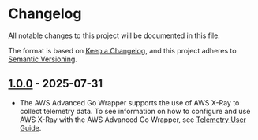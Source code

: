 # Changelog

All notable changes to this project will be documented in this file.

The format is based on [Keep a Changelog](https://keepachangelog.com/en/1.0.0/), and this project adheres to [Semantic Versioning](https://semver.org/#semantic-versioning-200).

## [1.0.0] - 2025-07-31

* The AWS Advanced Go Wrapper supports the use of AWS X-Ray to collect telemetry data. To see information on how to configure and use AWS X-Ray with the AWS Advanced Go Wrapper, see [Telemetry User Guide](../docs/user-guide/Telemetry.md).

[1.0.0]: https://github.com/awslabs/aws-advanced-go-wrapper/releases/tag/xray/1.0.0
